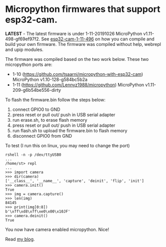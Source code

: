 # Micropython firmwares that support esp32-cam.

**LATEST** - The latest firmware is under 1-11-20191026 MicroPython v1.11-498-gf69ef97f2.
See [esp32-cam-1-11-496](https://github.com/shariltumin/esp32-cam-micropython/tree/master/esp32-cam-1-11-498) on how you can compile and build your own firmware. The firmware was compiled without help, webrepl and upip modules.

The firmware was compiled based on the two work below. These two micropython ports are:
* 1-10 (https://github.com/tsaarni/micropython-with-esp32-cam) MicroPython v1.10-128-g584bc5b2a
* 1-11 (https://github.com/Lennyz1988/micropython) MicroPython v1.11-209-g6b54be556-dirty

To flash the firmware.bin follow the steps below:
1. connect GPIO0 to GND
2. press reset or pull out/ push in USB serial adapter
3. run erase.sh, to erase flash memory
4. press reset or pull out/ push in USB serial adapter
5. run flash.sh to upload the firmware.bin to flash memory
6. disconnect GPIO0 from GND

To test (I run this on linux, you may need to change the port)

```
rshell -n -p /dev/ttyUSB0
...
/home/st> repl
...
>>> import camera
>>> dir(camera)
['__class__', '__name__', 'capture', 'deinit', 'flip', 'init']
>>> camera.init()
True
>>> img = camera.capture()
>>> len(img)
84145
>>> print(img[0:8])
b'\xff\xd8\xff\xe0\x00\x10JF'
>>> camera.deinit()
True
```
You now have camera enabled micropython. Nice!

Read [my blog](https://kopimojo.blogspot.com/).
